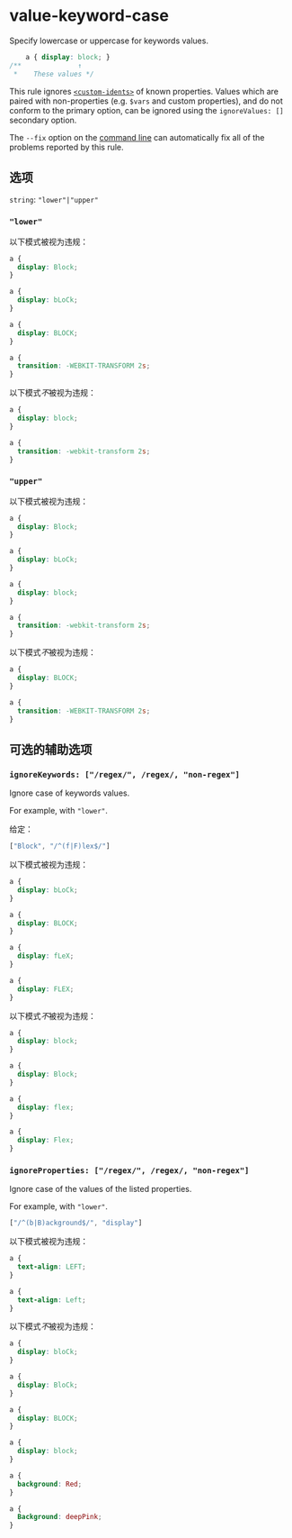 # value-keyword-case

Specify lowercase or uppercase for keywords values.

```css
    a { display: block; }
/**              ↑
 *    These values */
```

This rule ignores [`<custom-idents>`](https://developer.mozilla.org/en/docs/Web/CSS/custom-ident) of known properties. Values which are paired with non-properties (e.g. `$vars` and custom properties), and do not conform to the primary option, can be ignored using the `ignoreValues: []` secondary option.

The `--fix` option on the [command line](../../../docs/user-guide/cli.md#autofixing-errors) can automatically fix all of the problems reported by this rule.

## 选项

`string`: `"lower"|"upper"`


### `"lower"`

以下模式被视为违规：

```css
a {
  display: Block;
}
```

```css
a {
  display: bLoCk;
}
```

```css
a {
  display: BLOCK;
}
```

```css
a {
  transition: -WEBKIT-TRANSFORM 2s;
}
```

以下模式*不*被视为违规：

```css
a {
  display: block;
}
```

```css
a {
  transition: -webkit-transform 2s;
}
```

### `"upper"`

以下模式被视为违规：

```css
a {
  display: Block;
}
```

```css
a {
  display: bLoCk;
}
```

```css
a {
  display: block;
}
```

```css
a {
  transition: -webkit-transform 2s;
}
```

以下模式*不*被视为违规：

```css
a {
  display: BLOCK;
}
```

```css
a {
  transition: -WEBKIT-TRANSFORM 2s;
}
```

## 可选的辅助选项

### `ignoreKeywords: ["/regex/", /regex/, "non-regex"]`

Ignore case of keywords values.

For example, with `"lower"`.

给定：

```js
["Block", "/^(f|F)lex$/"]
```

以下模式被视为违规：

```css
a {
  display: bLoCk;
}
```

```css
a {
  display: BLOCK;
}
```

```css
a {
  display: fLeX;
}
```

```css
a {
  display: FLEX;
}
```

以下模式*不*被视为违规：

```css
a {
  display: block;
}
```

```css
a {
  display: Block;
}
```

```css
a {
  display: flex;
}
```

```css
a {
  display: Flex;
}
```

### `ignoreProperties: ["/regex/", /regex/, "non-regex"]`

Ignore case of the values of the listed properties.

For example, with `"lower"`.

```js
["/^(b|B)ackground$/", "display"]
```

以下模式被视为违规：

```css
a {
  text-align: LEFT;
}
```

```css
a {
  text-align: Left;
}
```

以下模式*不*被视为违规：

```css
a {
  display: bloCk;
}
```

```css
a {
  display: BloCk;
}
```

```css
a {
  display: BLOCK;
}
```

```css
a {
  display: block;
}
```

```css
a {
  background: Red;
}
```

```css
a {
  Background: deepPink;
}
```

